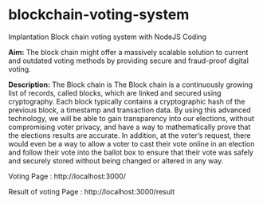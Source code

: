
# blockchain-voting-system
Implantation Block chain voting system with NodeJS Coding


**Aim:**
The block chain might offer a massively scalable solution to current and outdated voting methods by providing secure and fraud-proof digital voting.

**Description:**
The Block chain is The Block chain is a continuously growing list of records, called blocks, which are linked and secured using cryptography. Each block typically contains a cryptographic hash of the previous block, a timestamp and transaction data. By using this advanced technology, we will be able to gain transparency into our elections, without compromising voter privacy, and have a way to mathematically prove that the elections results are accurate. In addition, at the voter’s request, there would even be a way to allow a voter to cast their vote online in an election and follow their vote into the ballot box to ensure that their vote was safely and securely stored without being changed or altered in any way.


Voting Page :
http://localhost:3000/

Result of voting Page : 
http://localhost:3000/result
